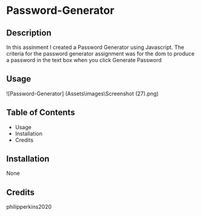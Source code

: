 # Password-Generator

## Description 

In this assinment I created a Password Generator using Javascript. The criteria for the password generator assignment was for the dom to produce a password in the text box when you click Generate Password


## Usage
![Password-Generator] (Assets\images\Screenshot (27).png)

## Table of Contents 

* Usage
* Installation
* Credits


## Installation

None



## Credits

philipperkins2020

